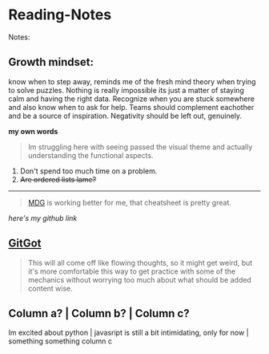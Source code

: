 # Reading-Notes
Notes:

## Growth mindset:
know when to step away, reminds me of the fresh mind theory when trying to solve puzzles. Nothing is really impossible its just a matter of staying calm and having the right data. Recognize when you are stuck somewhere and also know when to ask for help. Teams should complement eachother and be a source of inspiration. Negativity should be left out, genuinely.

**my own words**

> Im struggling here with seeing passed the visual theme and actually understanding the functional aspects.

1. Don't spend too much time on a problem.
2. ~~Are ordered lists lame?~~

--------------

> [MDG](https://www.markdownguide.org/cheat-sheet/) is working better for me, that cheatsheet is pretty great.

*here's my github link*

[GitGot](https://github.com/Doktor-Doom)
-----
> This will all come off like flowing thoughts, so it might get weird, but it's more comfortable this way to get practice with some of the mechanics without worrying too much about what should be added content wise.

Column a? | Column b? | Column c?
---------
Im excited about python | javasript is still a bit intimidating, only for now | something something column c
